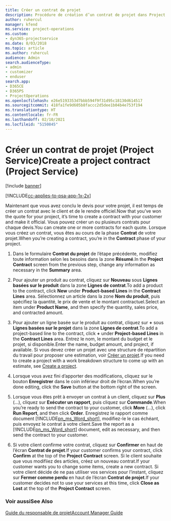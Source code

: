 ```yaml
---
title: Créer un contrat de projet
description: Procédure de création d’un contrat de projet dans Project Service
author: ruhercul
manager: kfend
ms.service: project-operations
ms.custom:
- dyn365-projectservice
ms.date: 8/03/2018
ms.topic: article
ms.author: ruhercul
audience: Admin
search.audienceType:
- admin
- customizer
- enduser
search.app:
- D365CE
- D365PS
- ProjectOperations
ms.openlocfilehash: e26e5193353d7bbb594f9f31d95c18130d614517
ms.sourcegitcommit: 418fa1fe9d605b8faccc2d5dee1b04b4e753f194
ms.translationtype: HT
ms.contentlocale: fr-FR
ms.lasthandoff: 02/10/2021
ms.locfileid: "5150845"
---
```

# <a name="create-a-project-contract-project-service"></a><span data-ttu-id="2468a-103">Créer un contrat de projet (Project Service)</span><span class="sxs-lookup"><span data-stu-id="2468a-103">Create a project contract (Project Service)</span></span>

[!include [banner](../includes/psa-now-project-operations.md)]

[!INCLUDE[cc-applies-to-psa-app-1x-2x](../includes/cc-applies-to-psa-app-1x-2x.md)]

<span data-ttu-id="2468a-104">Maintenant que vous avez conclu le devis pour votre projet, il est temps de créer un contrat avec le client et de le rendre officiel.</span><span class="sxs-lookup"><span data-stu-id="2468a-104">Now that you’ve won the quote for your project, it’s time to create a contract with your customer and make it official.</span></span> <span data-ttu-id="2468a-105">Vous pouvez créer un ou plusieurs contrats pour chaque devis.</span><span class="sxs-lookup"><span data-stu-id="2468a-105">You can create one or more contracts for each quote.</span></span> <span data-ttu-id="2468a-106">Lorsque vous créez un contrat, vous êtes au cours de la phase **Contrat** de votre projet.</span><span class="sxs-lookup"><span data-stu-id="2468a-106">When you’re creating a contract, you’re in the **Contract** phase of your project.</span></span>  
  
1. <span data-ttu-id="2468a-107">Dans le formulaire **Contrat du projet** de l’étape précédente, modifiez toute information selon les besoins dans la zone **Résumé**.</span><span class="sxs-lookup"><span data-stu-id="2468a-107">In the **Project Contract** screen from the previous step, change any information as necessary in the **Summary** area.</span></span>  
  
2. <span data-ttu-id="2468a-108">Pour ajouter un produit au contrat, cliquez sur **Nouveau** sous **Lignes basées sur le produit** dans la zone **Lignes de contrat**.</span><span class="sxs-lookup"><span data-stu-id="2468a-108">To add a product to the contract, click **New** under **Product-based Lines** in the **Contract Lines** area.</span></span> <span data-ttu-id="2468a-109">Sélectionnez un article dans la zone **Nom du produit**, puis spécifiez la quantité, le prix de vente et le montant contractuel.</span><span class="sxs-lookup"><span data-stu-id="2468a-109">Select an item under **Product Name**, and then specify the quantity, sales price, and contracted amount.</span></span>  
  
3. <span data-ttu-id="2468a-110">Pour ajouter un ligne basée sur le produit au contrat, cliquez sur **+** sous **Lignes basées sur le projet** dans la zone **Lignes de contrat**.</span><span class="sxs-lookup"><span data-stu-id="2468a-110">To add a project-based line to the contract, click **+** under **Project-based Lines** in the **Contract Lines** area.</span></span> <span data-ttu-id="2468a-111">Entrez le nom, le montant du budget et le projet, si disponible.</span><span class="sxs-lookup"><span data-stu-id="2468a-111">Enter the name, budget amount, and project, if available.</span></span> <span data-ttu-id="2468a-112">Si vous devez créer un projet avec une structure de répartition du travail pour proposer une estimation, voir [Créer un projet](../psa/create-project.md).</span><span class="sxs-lookup"><span data-stu-id="2468a-112">If you need to create a project with a work breakdown structure to come up with an estimate, see [Create a project](../psa/create-project.md).</span></span>  
  
4. <span data-ttu-id="2468a-113">Lorsque vous avez fini d’apporter des modifications, cliquez sur le bouton **Enregistrer** dans le coin inférieur droit de l’écran.</span><span class="sxs-lookup"><span data-stu-id="2468a-113">When you’re done editing, click the **Save** button at the bottom right of the screen.</span></span>  
  
5. <span data-ttu-id="2468a-114">Lorsque vous êtes prêt à envoyer un contrat à un client, cliquez sur **Plus** (…), cliquez sur **Exécuter un rapport**, puis cliquez sur **Commande**.</span><span class="sxs-lookup"><span data-stu-id="2468a-114">When you’re ready to send the contract to your customer, click **More** (…), click **Run Report**, and then click **Order**.</span></span> <span data-ttu-id="2468a-115">Enregistrez le rapport comme document [!INCLUDE[pn_ms_Word_short](../includes/pn-ms-word-short.md)], modifiez-le le cas échéant, puis envoyez le contrat à votre client.</span><span class="sxs-lookup"><span data-stu-id="2468a-115">Save the report as a [!INCLUDE[pn_ms_Word_short](../includes/pn-ms-word-short.md)] document, edit as necessary, and then send the contract to your customer.</span></span>  
  
6. <span data-ttu-id="2468a-116">Si votre client confirme votre contrat, cliquez sur **Confirmer** en haut de l’écran **Contrat de projet**.</span><span class="sxs-lookup"><span data-stu-id="2468a-116">If your customer confirms your contract, click **Confirm** at the top of the **Project Contract** screen.</span></span> <span data-ttu-id="2468a-117">Si le client souhaite que vous modifiiez des articles, créez un nouveau contrat.</span><span class="sxs-lookup"><span data-stu-id="2468a-117">If your customer wants you to change some items, create a new contract.</span></span> <span data-ttu-id="2468a-118">Si votre client décide de ne pas utiliser vos services pour l’instant, cliquez sur **Fermer comme perdu** en haut de l’écran **Contrat de projet**.</span><span class="sxs-lookup"><span data-stu-id="2468a-118">If your customer decides not to use your services at this time, click **Close as Lost** at the top of the **Project Contract** screen.</span></span>  
  
### <a name="see-also"></a><span data-ttu-id="2468a-119">Voir aussi</span><span class="sxs-lookup"><span data-stu-id="2468a-119">See Also</span></span>  
 [<span data-ttu-id="2468a-120">Guide du responsable de projet</span><span class="sxs-lookup"><span data-stu-id="2468a-120">Account Manager Guide</span></span>](../psa/account-manager-guide.md)
